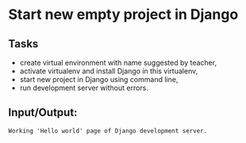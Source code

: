 # Start new empty project in Django 

## Tasks

- create virtual environment with name suggested by teacher,  
- activate virtualenv and install Django in this virtualenv,  
- start new project in Django using command line,  
- run development server without errors.

## Input/Output:
```
Working 'Hello world' page of Django development server.
```